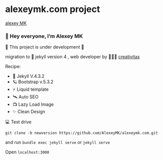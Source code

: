 # alexeymk.com project

[alexey MK](https://blogger.googleusercontent.com/img/b/R29vZ2xl/AVvXsEiFBMhJwSI1gEFQpiCTQ40v8JzEMADsTMOPv6U3vwxAJQh3YZTC_WGStHDFbSLFNmTY97OjOea9e791o0LsWpiqSQBRSdmBlRNhGxlI5Fk1e4mDdMKwWNzSwN0s1FP0QcKUy1YOOSpxSjZ1buqsncHsVmvdXvdRIY07gwFlQoVyTPcMM2TCANxKvDWARcUi/s400/carton.jpg)

### 👋 Hey everyone, I’m Alexey MK

🚧 This project is under development 🚧

migration to 🚀  jekyll version 4 , web developer by 👩🏻‍🚀 [creativitas](https://www.fiverr.com/creativitas/design-your-modern-website-using-jekyll)

Recipe: 
 - 💎 Jekyll V.4.3.2
 - 🪐 Bootstrap v.5.3.2
 - ⚡️ Liquid template
 - 🛰️ Auto SEO
 - 📺 Lazy Load Image
 - ✨ Clean Design



💻 Test drive 

`git clone -b newversion https://github.com/AlexeyMK/alexeymk.com.git`

and run `bundle exec jekyll serve` or `jekyll serve`

Open `localhost:3000`